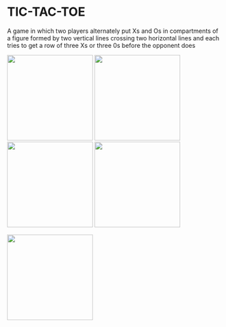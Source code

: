 # TIC-TAC-TOE
A game in which two players alternately put Xs and Os in compartments of a figure formed by two vertical lines crossing two horizontal lines and each tries to get a row of three Xs or three 0s before the opponent does

<img src="https://user-images.githubusercontent.com/54056583/107688120-49f7bc80-6ccd-11eb-87a5-15361dab04a7.png" width="200">   <img src="https://user-images.githubusercontent.com/54056583/107688148-511eca80-6ccd-11eb-8b68-1281adf07217.png" width="200">   <img src="https://user-images.githubusercontent.com/54056583/107688192-5c71f600-6ccd-11eb-8e2f-9eee6965b796.png" width="200">   <img src="https://user-images.githubusercontent.com/54056583/107688205-63990400-6ccd-11eb-8007-2bde6486276b.png" width="200">

<img src="https://user-images.githubusercontent.com/54056583/107688221-672c8b00-6ccd-11eb-8f9c-50537f7225e7.png" width="200"> 
